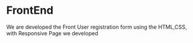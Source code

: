 # FrontEnd
We are developed the Front User registration form using the HTML,CSS, with Responsive Page we developed
